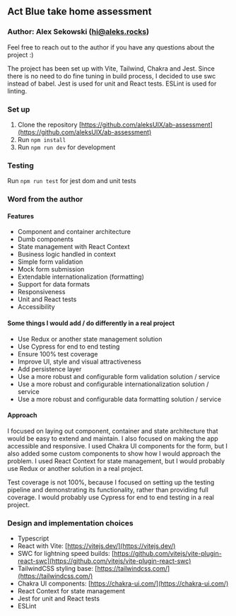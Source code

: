 ## Act Blue take home assessment

### Author: Alex Sekowski (hi@aleks.rocks)

Feel free to reach out to the author if you have any questions about the project :)

The project has been set up with Vite, Tailwind, Chakra and Jest. Since there is no need to do fine tuning in build process, I decided to use swc instead of babel. Jest is used for unit and React tests. ESLint is used for linting.

### Set up

1. Clone the repository [https://github.com/aleksUIX/ab-assessment](https://github.com/aleksUIX/ab-assessment)
2. Run `npm install`
3. Run `npm run dev` for development

### Testing

Run `npm run test` for jest dom and unit tests

### Word from the author

#### Features
- Component and container architecture
- Dumb components
- State management with React Context
- Business logic handled in context
- Simple form validation
- Mock form submission
- Extendable internationalization (formatting)
- Support for data formats
- Responsiveness
- Unit and React tests
- Accessibility

#### Some things I would add / do differently in a real project
- Use Redux or another state management solution
- Use Cypress for end to end testing
- Ensure 100% test coverage
- Improve UI, style and visual attractiveness
- Add persistence layer
- Use a more robust and configurable form validation solution / service
- Use a more robust and configurable internationalization solution / service
- Use a more robust and configurable data formatting solution / service

#### Approach
I focused on laying out component, container and state architecture that would be easy to extend and maintain. I also focused on making the app accessible and responsive. I used Chakra UI components for the form, but I also added some custom components to show how I would approach the problem. I used React Context for state management, but I would probably use Redux or another solution in a real project.

Test coverage is not 100%, because I focused on setting up the testing pipeline and demonstrating its functionality, rather than providing full coverage. I would probably use Cypress for end to end testing in a real project.

### Design and implementation choices

- Typescript
- React with Vite: [https://vitejs.dev/](https://vitejs.dev/)
- SWC for lightning speed builds: [https://github.com/vitejs/vite-plugin-react-swc](https://github.com/vitejs/vite-plugin-react-swc)
- TailwindCSS styling base: [https://tailwindcss.com/](https://tailwindcss.com/)
- Chakra UI components: [https://chakra-ui.com/](https://chakra-ui.com/)
- React Context for state management
- Jest for unit and React tests
- ESLint
